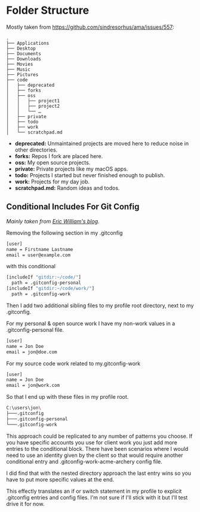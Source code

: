 # Folder Structure
Mostly taken from https://github.com/sindresorhus/ama/issues/557:

```
.
├── Applications
├── Desktop
├── Documents
├── Downloads
├── Movies
├── Music
├── Pictures
├── code
│   ├── deprecated
│   ├── forks
│   ├── oss
│   │   ├── project1
│   │   ├── project2
│   │   └── …
│   ├── private
│   ├── todo
│   ├── work
│   └── scratchpad.md
```

* **deprecated:** Unmaintained projects are moved here to reduce noise in other directories.
* **forks:** Repos I fork are placed here.
* **oss:** My open source projects.
* **private:** Private projects like my macOS apps.
* **todo:** Projects I started but never finished enough to publish.
* **work:** Projects for my day job.
* **scratchpad.md:** Random ideas and todos.

## Conditional Includes For Git Config
*Mainly taken from [Eric William's blog](https://www.motowilliams.com/conditional-includes-for-git-config).*

Removing the following section in my .gitconfig

```bash
[user]
name = Firstname Lastname
email = user@example.com
```

with this conditional

```bash
[includeIf "gitdir:~/code/"]
  path = .gitconfig-personal
[includeIf "gitdir:~/code/work/"]
  path = .gitconfig-work
```

Then I add two additional sibling files to my profile root directory, next to my .gitconfig.

For my personal & open source work I have my non-work values in a .gitconfig-personal file.

```bash
[user]
name = Jon Doe
email = jon@doe.com
```

For my source code work related to my.gitconfig-work

```bash
[user]
name = Jon Doe
email = jon@work.com
```

So that I end up with these files in my profile root.

```bash
C:\users\jon\
├───.gitconfig
├───.gitconfig-personal
└───.gitconfig-work
```

This approach could be replicated to any number of patterns you choose. If you have specific accounts you use for client work you just add more entries to the conditional block. There have been scenarios where I would need to use an identity given by the client so that would require another conditional entry and .gitconfig-work-acme-archery config file.

I did find that with the nested directory approach the last entry wins so you have to put more specific values at the end.

This effectly translates an if or switch statement in my profile to explicit .gitconfig entries and config files. I'm not sure if I'll stick with it but I'll test drive it for now.
